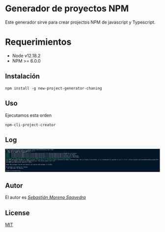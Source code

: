 # Generador de proyectos NPM

Este generador sirve para crear projectos NPM de javascript y Typescript.

# Requerimientos
* Node v12.18.2
* NPM >= 6.0.0

## Instalación

```
npm install -g new-project-generator-chaning
```

## Uso

Ejecutamos esta orden

```
npm-cli-project-creator
```

## Log

![Log, console.log](assets/img/clg.png)

## Autor

El autor es *[Sebastián Moreno Saavedra](https://github.com/Sebastian197)*

## License

[MIT](LICENSE)

